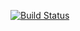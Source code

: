 [![Build Status](https://travis-ci.org/EJOSystem-core/EJOS.svg?branch=master)](https://travis-ci.org/EJOSystem-core/EJOS)
